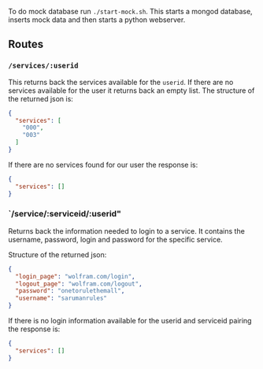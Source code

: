 To do mock database run `./start-mock.sh`. This starts a mongod database, inserts mock data and then starts a python webserver.


## Routes

### `/services/:userid`
This returns back the services available for the `userid`. If there are no services available for the user it returns back an empty list. The structure of the returned json is:

```json
{
  "services": [
    "000",
    "003"
  ]
}
```

If there are no services found for our user the response is:

```json
{
  "services": []
}
``` 

### `/service/:serviceid/:userid"
Returns back the information needed to login to a service. It contains the username, password, login and password for the specific service.

Structure of the returned json:

```json
{
  "login_page": "wolfram.com/login", 
  "logout_page": "wolfram.com/logout", 
  "password": "onetorulethemall", 
  "username": "sarumanrules"
}
```

If there is no login information available for the userid and serviceid pairing the response is:

```json
{
  "services": []
}
```
